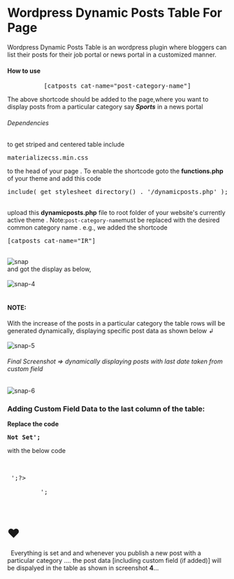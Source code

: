 <h1> Wordpress Dynamic Posts Table For Page</h1>
Wordpress Dynamic Posts Table is an wordpress plugin where bloggers can list their posts for their job portal or news portal in a customized manner.
<h4>How to use </h4>
<pre><center>[catposts cat-name="post-category-name"]</center></pre>
<p>The above shortcode should be added to the page,where you want to display posts from a particular category say <i><b>Sports</b></i> in a news portal</p>
<h6>Dependencies</h6>
 to get striped and centered table include <pre>materializecss.min.css</pre> to the head  of your page .
 To enable the shortcode goto the <b>functions.php</b> of your theme and add this code <pre>include( get_stylesheet_directory() . '/dynamicposts.php' );</pre> <br>
 upload this <b>dynamicposts.php</b> file to root folder of your website's currently active theme  .
Note:<code>post-category-name</code>must be replaced with the desired common category name .
e.g., we added the shortcode <pre>[catposts cat-name="IR"]</pre><br>
<img src="https://i.ibb.co/2P7Nbvr/snap.png" alt="snap" border="0"><br>
and got the display as below, <br><br>
<img src="https://i.ibb.co/6w8Psyh/snap-4.jpg" alt="snap-4" border="0"><br><br>
<h4>NOTE:</h4> With the increase of the posts in a particular category the table rows will be generated dynamically, displaying specific post data as shown below &ldsh;<br><br>
<img src="https://i.ibb.co/dWbbHrj/snap-5.png" alt="snap-5" border="0">
<h6>Final Screenshot => dynamically displaying posts with last date taken from custom field </h6>
<img src="https://i.ibb.co/ggbWkkT/snap-6.png" alt="snap-6" border="0">
<h3>Adding Custom Field Data to the last column of the table:</h3>
 <b>Replace the code <pre><td>Not Set</td></tr>';</pre></b>
 with the below code
<pre><br>
 ';?> <td>
			<?php 
			$custom = get_post_custom();
		    if(isset($custom['YOUR-CUSTOM-FIELD-NAME'])) 
             echo $custom['YOUR-CUSTOM-FIELD-NAME'][0];
		    else 
             echo 'Not Set';
			?></td>
         <?php echo '</tr>';<br></pre><br>
         <h1>&#10084</h1>&nbsp; Everything is set and and whenever you publish a new post with a particular category .... the post data [including custom field (if added)] will be dispalyed in the table as shown in screenshot <b>4</b>...
         
